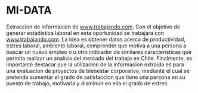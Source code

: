 # MI-DATA
Extraccion de informacion de www.trabajando.com.
Con el objetivo de generar estadística laboral en esta oportunidad se trabajara con www.trabajando.com. La idea es obtener datos acerca de productividad, estres laboral, ambiente laboral, comprender que motiva a una persona a buscar un nuevo empleo o u otro indicador de similares caracteristicas que permita realizar un analisis del mercado del trabajo en Chile.
Finalmente, es importante destacar que la utilizacion de la informacion extraida es para una evaluacion de proyectos de bienestar corporativo, mediante el cual se pretende aumentar el grado de satisfaccion que tiene una persona en su puesto de trabajo, motivarla y disminuir en ella el grado de estres. 
